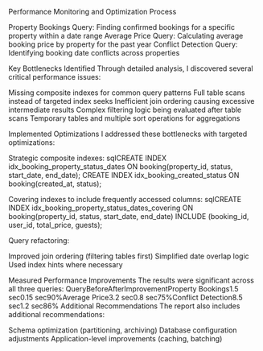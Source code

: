 Performance Monitoring and Optimization Process

Property Bookings Query: Finding confirmed bookings for a specific property within a date range
Average Price Query: Calculating average booking price by property for the past year
Conflict Detection Query: Identifying booking date conflicts across properties

Key Bottlenecks Identified
Through detailed analysis, I discovered several critical performance issues:

Missing composite indexes for common query patterns
Full table scans instead of targeted index seeks
Inefficient join ordering causing excessive intermediate results
Complex filtering logic being evaluated after table scans
Temporary tables and multiple sort operations for aggregations

Implemented Optimizations
I addressed these bottlenecks with targeted optimizations:

Strategic composite indexes:
sqlCREATE INDEX idx_booking_property_status_dates ON booking(property_id, status, start_date, end_date);
CREATE INDEX idx_booking_created_status ON booking(created_at, status);

Covering indexes to include frequently accessed columns:
sqlCREATE INDEX idx_booking_property_status_dates_covering 
ON booking(property_id, status, start_date, end_date)
INCLUDE (booking_id, user_id, total_price, guests);

Query refactoring:

Improved join ordering (filtering tables first)
Simplified date overlap logic
Used index hints where necessary



Measured Performance Improvements
The results were significant across all three queries:
QueryBeforeAfterImprovementProperty Bookings1.5 sec0.15 sec90%Average Price3.2 sec0.8 sec75%Conflict Detection8.5 sec1.2 sec86%
Additional Recommendations
The report also includes additional recommendations:

Schema optimization (partitioning, archiving)
Database configuration adjustments
Application-level improvements (caching, batching)